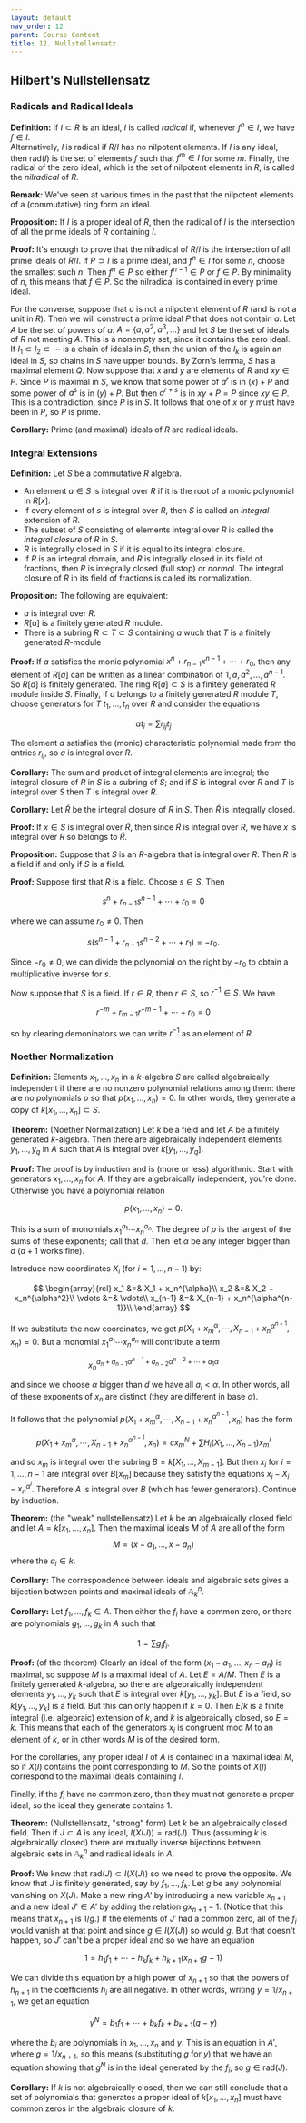 ```yaml
---
layout: default
nav_order: 12
parent: Course Content
title: 12. Nullstellensatz
---
```


## Hilbert's Nullstellensatz

### Radicals and Radical Ideals

**Definition:** If $I\subset R$ is an ideal, $I$ is called _radical_ if, whenever $f^n\in I$, we have $f\in I$.  
Alternatively, $I$ is radical if $R/I$ has no nilpotent elements. If $I$ is any ideal, then $\mathrm{rad}(I)$ is the set of elements $f$ such that $f^{m}\in I$ for some $m$.
Finally, the radical of the zero ideal, which is the set of nilpotent elements in $R$, is called the _nilradical_ of $R$.

**Remark:** We've seen at various times in the past that the nilpotent elements of a (commutative) ring form an ideal.

**Proposition:** If $I$ is a proper ideal of $R$, then the radical of $I$ is the intersection of all the prime ideals of $R$ containing $I$.

**Proof:** It's enough to prove that the nilradical of $R/I$ is the intersection of all prime ideals of $R/I$. If $P\supset I$ is a prime ideal,
and $f^{n}\in I$ for some $n$, choose the smallest such $n$. Then $f^{n}\in P$ so either $f^{n-1}\in P$ or $f\in P$. By minimality of $n$, this means that $f\in P$.
So the nilradical is contained in every prime ideal.

For the converse, suppose that $a$ is not a nilpotent element of $R$ (and is not a unit in $R$). Then we will construct a prime ideal $P$ that does not contain $a$. Let $A$
be the set of powers of $a$: $A=\{a,a^2,a^3,\ldots\}$ and let $S$ be the set of ideals of $R$ not meeting $A$. This is a nonempty set, since it contains the zero ideal.
If $I_1\subset I_2\subset\cdots$ is a chain of ideals in $S$, then the union of the $I_{k}$ is again an ideal in $S$, so chains in $S$ have upper bounds. By Zorn's lemma,
$S$ has a maximal element $Q$. Now suppose that $x$ and $y$ are elements of $R$ and $xy\in P$. Since $P$ is maximal in $S$, we know that some power of $a^r$ is in $(x)+P$
and some power of $a^s$ is in $(y)+P$. But then $a^{r+s}$ is in $xy+P=P$ since $xy\in P$. This is a contradiction, since $P$ is in $S$. It follows that one of $x$ or $y$
must have been in $P$, so $P$ is prime.

**Corollary:** Prime (and maximal) ideals of $R$ are radical ideals.

### Integral Extensions

**Definition:** Let $S$ be a commutative $R$ algebra.

- An element $a\in S$ is integral over $R$ if it is the root of a monic polynomial in $R[x]$.
- If every element of $s$ is integral over $R$, then $S$ is called an _integral_ extension of $R$.
- The subset of $S$ consisting of elements integral over $R$ is called the _integral closure_ of $R$ in $S$.
- $R$ is integrally closed in $S$ if it is equal to its integral closure.
- If $R$ is an integral domain, and $R$ is integrally closed in its field of fractions, then $R$ is integrally closed (full stop) or _normal_.
  The integral closure of $R$ in its field of fractions is called its normalization.

**Proposition:** The following are equivalent:

- $a$ is integral over $R$.
- $R[a]$ is a finitely generated $R$ module.
- There is a subring $R\subset T\subset S$ containing $a$ wuch that $T$ is a finitely generated $R$-module

**Proof:** If $a$ satisfies the monic polynomial $x^n+r_{n-1}x^{n-1}+\cdots+r_0$, then any element of $R[a]$ can be written as a linear combination of $1,a,a^2,\ldots, a^{n-1}$.
So $R[a]$ is finitely generated. The ring $R[a]\subset S$ is a finitely generated $R$ module inside $S$. Finally, if $a$ belongs to a finitely generated $R$ module $T$,
choose generators for $T$ $t_1,\ldots, t_n$ over $R$ and consider the equations

$$
at_{i}=\sum r_{ij}t_{j}
$$

The element $a$ satisfies the (monic) characteristic polynomial made from the entries $r_{ij}$, so $a$ is integral over $R$.

**Corollary:** The sum and product of integral elements are integral; the integral closure of $R$ in $S$ is a subring of $S$; and if $S$ is integral over $R$ and $T$ is integral over $S$
then $T$ is integral over $R$.

**Corollary:** Let $\tilde{R}$ be the integral closure of $R$ in $S$. Then $\tilde{R}$ is integrally closed.

**Proof:** If $x\in S$ is integral over $\tilde{R}$, then since $\tilde{R}$ is integral over $R$, we have $x$ is integral over $R$ so belongs to $\tilde{R}$.

**Proposition:** Suppose that $S$ is an $R$-algebra that is integral over $R$. Then $R$ is a field if and only if $S$ is a field.

**Proof:** Suppose first that $R$ is a field. Choose $s\in S$. Then

$$
s^{n}+r_{n-1}s^{n-1}+\cdots+r_{0}=0
$$

where we can assume $r_{0}\not=0$. Then

$$
s(s^{n-1}+r_{n-1}s^{n-2}+\cdots+r_{1})=-r_{0}.
$$

Since $-r_0\not=0$, we can divide the polynomial on the right by $-r_{0}$ to obtain a multiplicative inverse for $s$.

Now suppose that $S$ is a field. If $r\in R$, then $r\in S$, so $r^{-1}\in S$. We have

$$
r^{-m}+r_{m-1}r^{-m-1}+\cdots+r_{0}=0
$$

so by clearing demoninators we can write $r^{-1}$ as an element of $R$.

### Noether Normalization

**Definition:** Elements $x_1,\ldots, x_n$ in a $k$-algebra $S$ are called algebraically independent if there are no nonzero polynomial relations among them: there are no
polynomials $p$ so that $p(x_1,\ldots, x_n)=0$. In other words, they generate a copy of $k[x_1,\ldots, x_n]\subset S$.

**Theorem:** (Noether Normalization) Let $k$ be a field and let $A$ be a finitely generated $k$-algebra. Then there are algebraically independent elements $y_1,\ldots, y_q$
in $A$ such that $A$ is integral over $k[y_1,\ldots, y_q]$.

**Proof:** The proof is by induction and is (more or less) algorithmic. Start with generators $x_1,\ldots, x_n$ for $A$. If they are algebraically independent, you're done.
Otherwise you have a polynomial relation

$$
p(x_1,\ldots, x_n)=0.
$$

This is a sum of monomials $x_1^{a_1}\cdots x_n^{a_n}$. The degree of $p$ is the largest of the sums of these exponents; call that $d$. Then let $\alpha$ be any integer bigger than $d$ ($d+1$ works fine).

Introduce new coordinates $X_i$ (for $i=1,\ldots, n-1$) by:

$$
\begin{array}{rcl}
x_1 &=& X_1 + x_n^{\alpha}\\
x_2 &=& X_2 + x_n^{\alpha^2}\\
\vdots &=& \vdots\\
x_{n-1} &=& X_{n-1} + x_n^{\alpha^{n-1}}\\
\end{array}
$$

If we substitute the new coordinates, we get $p(X_1+x_m^{\alpha},\cdots, X_{n-1}+x_n^{\alpha^{n-1}},x_n)=0$. But a monomial $x_1^{a_1}\cdots x_n^{a_n}$ will contribute a term

$$
x_n^{a_n+a_{n-1}\alpha^{n-1}+a_{n-2}\alpha^{n-2}+\cdots+a_1\alpha}
$$

and since we choose $\alpha$ bigger than $d$ we have all $a_i<\alpha$. In other words, all of these exponents of $x_n$ are distinct (they are different in base $\alpha$).

It follows that the polynomial $p(X_1+x_m^{\alpha},\cdots, X_{n-1}+x_n^{\alpha^{n-1}},x_n)$ has the form

$$
p(X_1+x_m^{\alpha},\cdots, X_{n-1}+x_n^{\alpha^{n-1}},x_n)=cx_m^{N}+\sum H_{i}(X_1,\ldots, X_{n-1})x_m^{i}
$$

and so $x_m$ is integral over the subring $B=k[X_1,\ldots, X_{m-1}]$. But then $x_i$ for $i=1,\ldots,n-1$ are integral over $B[x_{m}]$ because they satisfy the equations
$x_i-X_{i}-x_{n}^{\alpha^{i}}$. Therefore $A$ is integral over $B$ (which has fewer generators). Continue by induction.

**Theorem:** (the "weak" nullstellensatz) Let $k$ be an algebraically closed field and let $A=k[x_1,\ldots, x_n]$. Then the maximal ideals $M$ of $A$ are all of the form
$$M=(x-a_1,\ldots, x-a_n)$$ where the $a_i\in k$.

**Corollary:** The correspondence between ideals and algebraic sets gives a bijection between points and maximal ideals of $\mathbb{A}^{n}_{k}$.

**Corollary:** Let $f_1,\ldots, f_k\in A$. Then either the $f_{i}$ have a common zero, or there are polynomials $g_1,\ldots, g_k$ in $A$ such that

$$
1=\sum g_{i}f_{i}.
$$

**Proof:** (of the theorem) Clearly an ideal of the form $(x_1-a_1,\ldots, x_n-a_n)$ is maximal, so suppose $M$ is a maximal ideal of $A$. Let $E=A/M$. Then
$E$ is a finitely generated $k$-algebra, so there are algebraically independent elements $y_1,\ldots, y_k$ such that $E$ is integral over $k[y_1,\ldots, y_k]$.
But $E$ is a field, so $k[y_1,\ldots, y_k]$ is a field. But this can only happen if $k=0$. Then $E/k$ is a finite integral (i.e. algebraic) extension of $k$,
and $k$ is algebraically closed, so $E=k$. This means that each of the generators $x_i$ is congruent mod $M$ to an element of $k$, or in other words
$M$ is of the desired form.

For the corollaries, any proper ideal $I$ of $A$ is contained in a maximal ideal $M$, so if $X(I)$ contains the point corresponding to $M$. So the points of $X(I)$
correspond to the maximal ideals containing $I$.

Finally, if the $f_i$ have no common zero, then they must not generate a proper ideal, so the ideal they generate contains $1$.

**Theorem:** (Nullstellensatz, "strong" form) Let $k$ be an algebraically closed field. Then if $J\subset A$ is any ideal, $I(X(J))=\mathrm{rad}(J)$. Thus (assuming $k$ is algebraically closed)
there are mutually inverse bijections between algebraic sets in $\mathbb{A}^{n}_{k}$ and radical ideals in $A$.

**Proof:** We know that $\mathrm{rad}(J)\subset I(X(J))$ so we need to prove the opposite. We know that $J$ is finitely generated, say by $f_1,\ldots, f_k$. Let $g$ be any
polynomial vanishing on $X(J)$. Make a new ring $A'$ by introducing a new variable $x_{n+1}$ and a new ideal $J'\in A'$ by adding the relation $gx_{n+1}-1$. (Notice that this means
that $x_{n+1}$ is $1/g$.) If the elements of $J'$ had a common zero, all of the $f_{i}$ would vanish at that point and since $g\in I(X(J))$ so would $g$. But that doesn't happen, so
$J'$ can't be a proper ideal and so we have an equation

$$
1=h_1 f_1 +\cdots + h_k f_k + h_{k+1}(x_{n+1}g-1)
$$

We can divide this equation by a high power of $x_{n+1}$ so that the powers of $h_{n+1}$ in the coefficients $h_{i}$ are all negative. In other words, writing $y=1/x_{n+1}$,
we get an equation

$$
y^{N} = b_1 f_1 +\cdots +b_k f_k + b_{k+1}(g-y)
$$

where the $b_{i}$ are polynomials in $x_1,\ldots, x_n$ and $y$. This is an equation in $A'$, where $g=1/x_{n+1}$, so this means (substituting $g$ for $y$) that we have an equation
showing that $g^{N}$ is in the ideal generated by the $f_{i}$, so $g\in\mathrm{rad}(J)$.

**Corollary:** If $k$ is not algebraically closed, then we can still conclude that a set of polynomials that generates a proper ideal of $k[x_1,\ldots, x_n]$ must have common zeros in the algebraic
closure of $k$.
